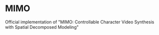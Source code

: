 # MIMO
Official implementation of "MIMO: Controllable Character Video Synthesis with Spatial Decomposed Modeling"
